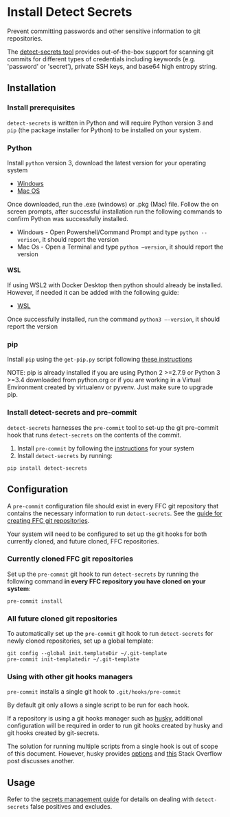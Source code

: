 # Install Detect Secrets

Prevent committing passwords and other sensitive information to git repositories.

The [detect-secrets tool](https://github.com/Yelp/detect-secrets) provides out-of-the-box
support for scanning git commits for different types of credentials including keywords
(e.g. 'password' or 'secret'), private SSH keys, and base64 high entropy string.

## Installation
### Install prerequisites

`detect-secrets` is written in Python and will require Python version 3 and
`pip` (the package installer for Python) to be installed on your system.

### Python

Install `python` version 3, download the latest version for your operating system
- [Windows](https://www.python.org/downloads/windows/)
- [Mac OS](https://www.python.org/downloads/mac-osx/)

 Once downloaded, run the .exe (windows) or .pkg (Mac) file. Follow the on screen prompts, after successful installation run the following commands to confirm Python was successfully installed.
  - Windows - Open Powershell/Command Prompt and type `python --verison`, it should report the version
  - Mac Os - Open a Terminal and type `python –version`, it should report the version

#### WSL

If using WSL2 with Docker Desktop then python should already be installed.  However, if needed it can be added with the following guide:
  - [WSL](https://docs.python-guide.org/starting/install3/linux/)

Once successfully installed, run the command `python3 –-version`, it should report the version

### pip

Install `pip` using the `get-pip.py` script following [these instructions](https://pip.pypa.io/en/stable/installing/)

NOTE: pip is already installed if you are using Python 2 >=2.7.9 or Python 3 >=3.4 downloaded from python.org or if you are working in a Virtual Environment created by virtualenv or pyvenv. Just make sure to upgrade pip.

### Install detect-secrets and pre-commit

`detect-secrets` harnesses the `pre-commit` tool to set-up the git pre-commit hook
that runs `detect-secrets` on the contents of the commit.

1. Install `pre-commit` by following the [instructions](https://pre-commit.com/#install) for your system
2. Install `detect-secrets` by running:

```
pip install detect-secrets
```

## Configuration

A `pre-commit` configuration file should exist in every FFC git repository that contains the necessary information to run `detect-secrets`. See the [guide for creating FFC git repositories](../../standards/source-code.md).

Your system will need to be configured to set up the git hooks for both currently cloned, and future cloned, FFC repositories.

### Currently cloned FFC git repositories

Set up the `pre-commit` git hook to run `detect-secrets` by running the following command **in every FFC repository you have cloned on your system**:

```
pre-commit install
```

### All future cloned git repositories

To automatically set up the `pre-commit` git hook to run `detect-secrets` for newly cloned repositories, set up a global template:

```
git config --global init.templateDir ~/.git-template
pre-commit init-templatedir ~/.git-template
```

### Using with other git hooks managers

`pre-commit` installs a single git hook to `.git/hooks/pre-commit`

By default git only allows a single script to be run for each hook.

If a repository is using a git hooks manager such as
[husky](https://www.npmjs.com/package/husky), additional configuration will be
required in order to run git hooks created by husky and git hooks created by
git-secrets.

The solution for running multiple scripts from a single hook is out of scope of
this document. However, husky provides
[options](https://www.npmjs.com/package/husky#multiple-commands) and
[this](https://stackoverflow.com/a/26624598) Stack Overflow post discusses
another.

## Usage

Refer to the [secrets management guide](../secrets-management.md) for details on dealing
with `detect-secrets` false positives and excludes.
